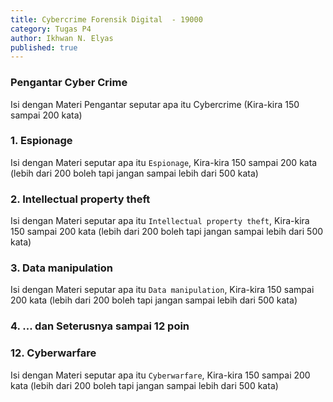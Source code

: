 ```yaml
---
title: Cybercrime Forensik Digital  - 19000
category: Tugas P4
author: Ikhwan N. Elyas
published: true
---
```



### Pengantar Cyber Crime

Isi dengan Materi Pengantar seputar apa itu Cybercrime (Kira-kira 150 sampai 200 kata)

### 1. Espionage

Isi dengan Materi seputar apa itu `Espionage`, Kira-kira 150 sampai 200 kata (lebih dari 200 boleh tapi jangan sampai lebih dari 500 kata)

### 2. Intellectual property theft

Isi dengan Materi seputar apa itu `Intellectual property theft`, Kira-kira 150 sampai 200 kata (lebih dari 200 boleh tapi jangan sampai lebih dari 500 kata)

### 3. Data manipulation

Isi dengan Materi seputar apa itu `Data manipulation`, Kira-kira 150 sampai 200 kata (lebih dari 200 boleh tapi jangan sampai lebih dari 500 kata)

### 4. ... dan Seterusnya sampai 12 poin


### 12. Cyberwarfare

Isi dengan Materi seputar apa itu `Cyberwarfare`, Kira-kira 150 sampai 200 kata (lebih dari 200 boleh tapi jangan sampai lebih dari 500 kata)